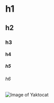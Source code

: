 # h1 
## h2
### h3
#### h4
##### h5
###### h6

![Image of Yaktocat](https://octodex.github.com/images/yaktocat.png)
